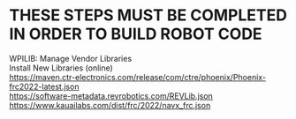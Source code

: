 # THESE STEPS MUST BE COMPLETED IN ORDER TO BUILD ROBOT CODE

WPILIB: Manage Vendor Libraries  
Install New Libraries (online)  
https://maven.ctr-electronics.com/release/com/ctre/phoenix/Phoenix-frc2022-latest.json  
https://software-metadata.revrobotics.com/REVLib.json  
https://www.kauailabs.com/dist/frc/2022/navx_frc.json  
